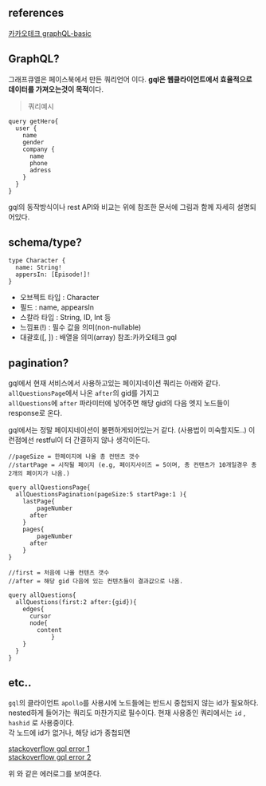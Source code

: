 ## references
[카카오테크 graphQL-basic](https://tech.kakao.com/2019/08/01/graphql-basic/)

## GraphQL?

그래프큐엘은 페이스북에서 만든 쿼리언어 이다.
**gql은 웹클라이언트에서 효율적으로 데이터를 가져오는것이 목적**이다.

> 쿼리예시
```code
query getHero{
  user {
    name
    gender
    company {
      name
      phone
      adress
    }
  }
}
```

gql의 동작방식이나 rest API와 비교는
위에 참조한 문서에 그림과 함께 자세히 설명되어있다.

## schema/type?
```code
type Character {
  name: String!
  appersIn: [Episode!]!
}
```
- 오브젝트 타입 : Character
- 필드 : name, appearsIn
- 스칼라 타입 : String, ID, Int 등
- 느낌표(!) : 필수 값을 의미(non-nullable)
- 대괄호([, ]) : 배열을 의미(array)
참조:카카오테크 gql

## pagination?
gql에서 현재 서비스에서 사용하고있는 페이지네이션 쿼리는 아래와 같다.
`allQuestionsPage`에서 나온 `after`의 gid를 가지고  
`allQuestions`에 `after` 파라미터에 넣어주면 해당 gid의 다음
엣지 노드들이 response로 온다.

gql에서는 정말 페이지네이션이 불편하게되어있는거 같다.
(사용법이 미숙할지도..)
이런점에선 restful이 더 간결하지 않나 생각이든다.

```
//pageSize = 한페이지에 나올 총 컨텐츠 갯수
//startPage = 시작될 페이지 (e.g, 페이지사이즈 = 5이며, 총 컨텐츠가 10개일경우 총 2개의 페이지가 나옴.)

query allQuestionsPage{
  allQuestionsPagination(pageSize:5 startPage:1 ){
    lastPage{
    	pageNumber
      after
    }
    pages{
    	pageNumber
      after
    }
}
```

```
//first = 처음에 나올 컨텐츠 갯수
//after = 해당 gid 다음에 있는 컨텐츠들이 결과값으로 나옴.

query allQuestions{
  allQuestions(first:2 after:{gid}){
    edges{
      cursor
      node{
        content
			}
    }
  }
}
```

## etc..

`gql`의 클라이언트 `apollo`를 사용시에 노드들에는 반드시 중첩되지 않는 id가 필요하다.  
nested하게 들어가는 쿼리도 마찬가지로 필수이다.
현재 사용중인 쿼리에서는 `id` , `hashid` 로 사용중이다.  
각 노드에 id가 없거나, 해당 id가 중첩되면  

[stackoverflow gql error 1](https://github.com/apollographql/react-apollo/issues/1656)  
[stackoverflow gql error 2](https://stackoverflow.com/questions/44403930/error-network-error-error-writing-result-to-store-for-query-apollo-client)

위 와 같은 에러로그를 보여준다.